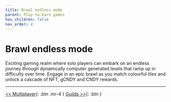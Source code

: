 ```yaml
---
title: Brawl endless mode
parent: Play-to-Earn games
has_children: false
nav_order: 4
---
```


# Brawl endless mode

Exciting gaming realm where solo players can embark on an endless journey through dynamically computer generated levels that ramp up in difficulty over time. Engage in an epic brawl as you match colourful tiles and unlock a cascade of NFT, gCNDY and CNDY rewards.

---

[<< Multiplayer](https://sugarverse.github.io/4_3_multiplayer.html){: .btn .mr-4 }
[Guilds >>](https://sugarverse.github.io/4_5_guilds.html){: .btn }
